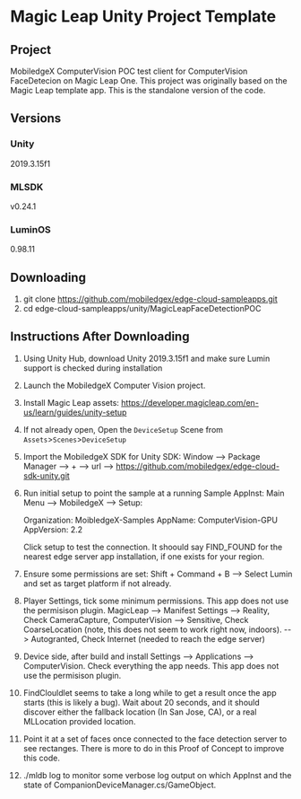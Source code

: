 # Magic Leap Unity Project Template

## Project

MobiledgeX ComputerVision POC test client for ComputerVision FaceDetecion on Magic Leap One. This project was originally based on the Magic Leap template app.
This is the standalone version of the code.

## Versions

### Unity

2019.3.15f1

### MLSDK

v0.24.1

### LuminOS

0.98.11

## Downloading

1) git clone https://github.com/mobiledgex/edge-cloud-sampleapps.git
2) cd edge-cloud-sampleapps/unity/MagicLeapFaceDetectionPOC

## Instructions After Downloading

1) Using Unity Hub, download Unity 2019.3.15f1 and make sure Lumin support is checked during installation
2) Launch the MobiledgeX Computer Vision project.
3) Install Magic Leap assets: https://developer.magicleap.com/en-us/learn/guides/unity-setup
4) If not already open, Open the `DeviceSetup` Scene from `Assets`>`Scenes`>`DeviceSetup`
5) Import the MobiledgeX SDK for Unity SDK:
   Window --> Package Manager --> + --> url --> https://github.com/mobiledgex/edge-cloud-sdk-unity.git
6) Run initial setup to point the sample at a running Sample AppInst:
   Main Menu --> MobiledgeX --> Setup:

   Organization: MoibledgeX-Samples
   AppName: ComputerVision-GPU
   AppVersion: 2.2
  
   Click setup to test the connection. It shoould say FIND_FOUND for the nearest edge server app
   installation, if one exists for your region.
7) Ensure some permissions are set:
   Shift + Command + B --> Select Lumin and set as target platform if not already.
8) Player Settings, tick some minimum permissions. This app does not use the permisison plugin.
   MagicLeap
     --> Manifest Settings --> Reality, Check CameraCapture, ComputerVision
     --> Sensitive, Check CoarseLocation (note, this does not seem to work right now, indoors).
     --> Autogranted, Check Internet (needed to reach the edge server)
9) Device side, after build and install
   Settings --> Applications --> ComputerVision. Check everything the app needs. This app does not use
   the permisison plugin.
10) FindClouldlet seems to take a long while to get a result once the app starts (this is likely a bug).
    Wait about 20 seconds, and it should discover either the fallback location (In San Jose, CA), or
    a real MLLocation provided location.
11) Point it at a set of faces once connected to the face detection server to see rectanges. There is more
    to do in this Proof of Concept to improve this code.
12) ./mldb log to monitor some verbose log output on which AppInst and the state of CompanionDeviceManager.cs/GameObject.
